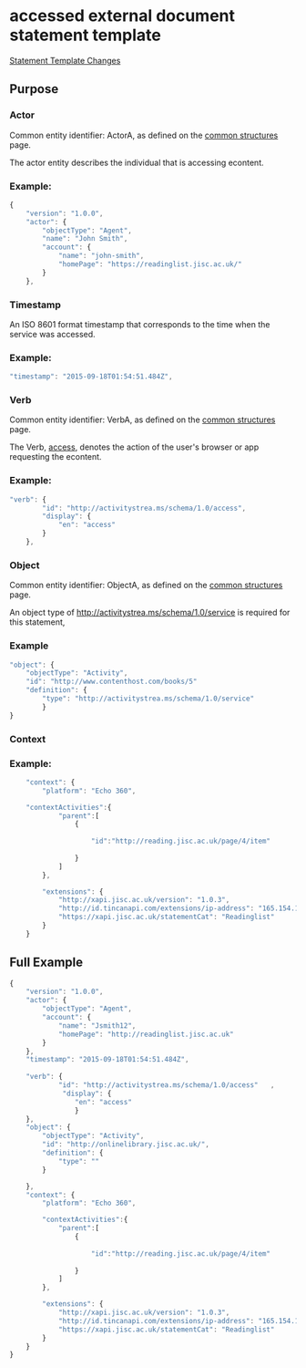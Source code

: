 # accessed external document statement template

[Statement Template Changes](/version_changes.md#access_service)


## Purpose



### Actor
Common entity identifier:  ActorA, as defined on the [common structures](/common_structures.md#actora) page.

The actor entity describes the individual that is accessing econtent.

### Example:

``` Javascript
{
    "version": "1.0.0",
    "actor": {
        "objectType": "Agent",
        "name": "John Smith",
        "account": {
            "name": "john-smith",
            "homePage": "https://readinglist.jisc.ac.uk/"
        }
    },
```

### Timestamp
An ISO 8601 format timestamp that corresponds to the time when the service was accessed.

### Example:

``` javascript
"timestamp": "2015-09-18T01:54:51.484Z",
`````` 

### Verb
Common entity identifier: VerbA, as defined on the [common structures](/common_structures.md#verba) page.

The Verb, [access](/vocabulary.md#verbs), denotes the action of the user's browser or app requesting the econtent.

### Example:

``` javascript
"verb": {
        "id": "http://activitystrea.ms/schema/1.0/access",
        "display": {
            "en": "access"
        }
    },
```


### Object
Common entity identifier: ObjectA, as defined on the [common structures](/common_structures.md#objecta) page. 

An object type of http://activitystrea.ms/schema/1.0/service is required for this statement,

### Example

``` javascript
"object": {
	"objectType": "Activity",
	"id": "http://www.contenthost.com/books/5"   	 	
	"definition": {
		"type": "http://activitystrea.ms/schema/1.0/service"
    	}
}
```



### Context


### Example:

``` javascript
	"context": {
		"platform": "Echo 360",

	"contextActivities":{
            "parent":[
                {
                    
                    "id":"http://reading.jisc.ac.uk/page/4/item"
                    
                }
            ]
        },

		"extensions": {
			"http://xapi.jisc.ac.uk/version": "1.0.3",
			"http://id.tincanapi.com/extensions/ip-address": "165.154.154.1",
			"https://xapi.jisc.ac.uk/statementCat": "Readinglist"
		}
	}
```


## Full Example
``` javascript
{
	"version": "1.0.0",
	"actor": {
		"objectType": "Agent",
		"account": {
			"name": "Jsmith12",
			"homePage": "http://readinglist.jisc.ac.uk"
		}
	},
	"timestamp": "2015-09-18T01:54:51.484Z",
	
	"verb": {
        	"id": "http://activitystrea.ms/schema/1.0/access"	,
       		 "display": {
           		"en": "access"
        		}
	},
	"object": {
		"objectType": "Activity",
		"id": "http://onlinelibrary.jisc.ac.uk/",
		"definition": {
			"type": ""
		}

	},	
	"context": {
		"platform": "Echo 360",

		"contextActivities":{
            "parent":[
                {
                    
                    "id":"http://reading.jisc.ac.uk/page/4/item"
                    
                }
            ]
        },

		"extensions": {
			"http://xapi.jisc.ac.uk/version": "1.0.3",
			"http://id.tincanapi.com/extensions/ip-address": "165.154.154.1",
			"https://xapi.jisc.ac.uk/statementCat": "Readinglist"
		}
	}
}
```
